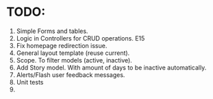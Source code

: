 # TODO:

1. Simple Forms and tables.
1. Logic in Controllers for CRUD operations. E15
1. Fix homepage redirection issue.
1. General layout template (reuse current).
1. Scope. To filter models (active, inactive).
1. Add Story model. With amount of days to be inactive automatically.
1. Alerts/Flash user feedback messages.
1. Unit tests
1.
